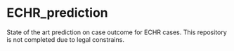 # ECHR_prediction

State of the art prediction on case outcome for ECHR cases. This repository is not completed due to legal constrains.
